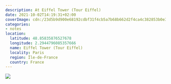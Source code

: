 ```yaml
---
description: At Eiffel Tower (Tour Eiffel)
date: 2021-10-02T14:19:31+02:00
coverImage: cdn:/23d5b9d900e68192cdbf31f4cb5a7b68b662d2f4ca4c382853b0e3cdfce31f55
categories:
- notes
location:
  latitude: 48.85835876527678
  longitude: 2.2944796085357666
  name: Eiffel Tower (Tour Eiffel)
  locality: Paris
  region: Île-de-France
  country: France
---
```


![](cdn:/23d5b9d900e68192cdbf31f4cb5a7b68b662d2f4ca4c382853b0e3cdfce31f55?class=fw)
